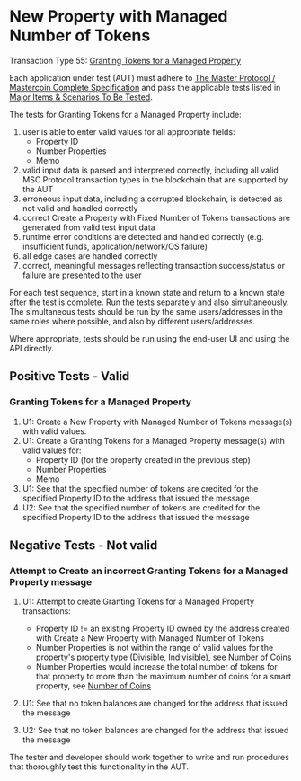 # New Property with Managed Number of Tokens

Transaction Type 55: [Granting Tokens for a Managed Property](https://github.com/mastercoin-MSC/spec#granting-tokens-for-a-managed-property)

Each application under test (AUT) must adhere to [The Master Protocol / Mastercoin Complete Specification](https://github.com/mastercoin-MSC/spec/blob/master/README.md) and pass the applicable tests listed in [Major Items & Scenarios To Be Tested](https://github.com/marv-engine/QA/blob/master/MastercoinDistributedExchangeTestPlan.md#major-items--scenarios-to-be-tested).

The tests for Granting Tokens for a Managed Property include:

1. user is able to enter valid values for all appropriate fields:
    * Property ID
    * Number Properties
    * Memo
1. valid input data is parsed and interpreted correctly, including all valid MSC Protocol transaction types in the blockchain that are supported by the AUT
1. erroneous input data, including a corrupted blockchain, is detected as not valid and handled correctly
1. correct Create a Property with Fixed Number of Tokens transactions are generated from valid test input data
1. runtime error conditions are detected and handled correctly (e.g. insufficient funds, application/network/OS failure)
1. all edge cases are handled correctly
1. correct, meaningful messages reflecting transaction success/status or failure are presented to the user

For each test sequence, start in a known state and return to a known state after the test is complete. Run the tests separately and also simultaneously. The simultaneous tests should be run by the same users/addresses in the same roles where possible, and also by different users/addresses.

Where appropriate, tests should be run using the end-user UI and using the API directly.

## Positive Tests - Valid
### Granting Tokens for a Managed Property 
1. U1: Create a New Property with Managed Number of Tokens message(s) with valid values.
1. U1: Create a Granting Tokens for a Managed Property message(s) with valid values for:
    * Property ID (for the property created in the previous step)
    * Number Properties
    * Memo
1. U1: See that the specified number of tokens are credited for the specified Property ID to the address that issued the message
1. U2: See that the specified number of tokens are credited for the specified Property ID to the address that issued the message

## Negative Tests - Not valid
### Attempt to Create an incorrect Granting Tokens for a Managed Property message
1. U1: Attempt to create Granting Tokens for a Managed Property transactions:
    * Property ID != an existing Property ID owned by the address created with Create a New Property with Managed Number of Tokens
    * Number Properties is not within the range of valid values for the property's property type (Divisible, Indivisible), see [Number of Coins](https://github.com/mastercoin-MSC/spec#field-number-of-coins)
    * Number Properties would increase the total number of tokens for that property to more than the maximum number of coins for a smart property, see [Number of Coins](https://github.com/mastercoin-MSC/spec#field-number-of-coins)

1. U1: See that no token balances are changed for the address that issued the message
1. U2: See that no token balances are changed for the address that issued the message

The tester and developer should work together to write and run procedures that thoroughly test this functionality in the AUT.
